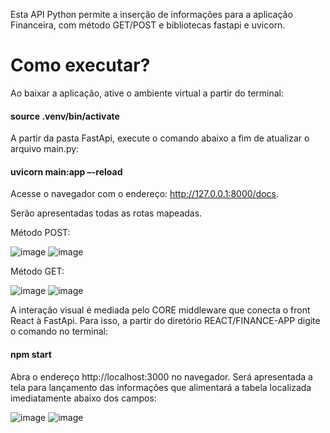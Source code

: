 Esta API Python permite a inserção de informações para a aplicação Financeira, com método GET/POST e bibliotecas fastapi e uvicorn. 

<h1>Como executar?</h1>

Ao baixar a aplicação, ative o ambiente virtual a partir do terminal:
<h4>source .venv/bin/activate</h4>

A partir da pasta FastApi, execute o comando abaixo a fim de atualizar o arquivo main.py:
<h4>uvicorn main:app –-reload</h4>

Acesse o navegador com o endereço:  http://127.0.0.1:8000/docs. 

Serão apresentadas todas as rotas mapeadas. 

Método POST:

![image](https://github.com/user-attachments/assets/cf85496a-9cb7-4cec-8456-295a5118f1cc)
![image](https://github.com/user-attachments/assets/d98237fa-9a46-4cfc-8402-7162500f3067)

Método GET:

![image](https://github.com/user-attachments/assets/f760d86e-c8bd-4af5-95e1-7852b2571552)
![image](https://github.com/user-attachments/assets/ffed548d-f559-495e-a1a0-d912857351d3)

A interação visual é mediada pelo CORE middleware que conecta o front React à FastApi. Para isso, a partir do diretório REACT/FINANCE-APP digite o comando no terminal:

<h4>npm start</h4>

Abra o endereço http://localhost:3000 no navegador. Será apresentada a tela para lançamento das informações que alimentará a tabela localizada imediatamente abaixo dos campos:

![image](https://github.com/user-attachments/assets/32db1d2f-331a-4859-86f6-02a553c6af7a)
![image](https://github.com/user-attachments/assets/7b3f7268-7b53-4b10-83db-a641c050739d)










